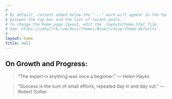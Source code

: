 ```yaml
---
#
# By default, content added below the "---" mark will appear in the home page
# between the top bar and the list of recent posts.
# To change the home page layout, edit the _layouts/home.html file.
# See: https://jekyllrb.com/docs/themes/#overriding-theme-defaults
#
layout: home
title: null
---
```


## On Growth and Progress:

> “The expert in anything was once a beginner.”
> — Helen Hayes

> “Success is the sum of small efforts, repeated day in and day out.”
> — Robert Collier
